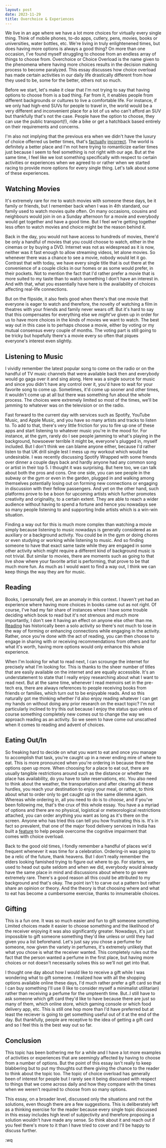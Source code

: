 ```yaml
---
layout: post
date: 2023-11-29
title: Overchoice & Experiences
---
```


We live in an age where we have a lot more choices for virtually every single thing. Think of mobile phones, to-do apps, cutlery, pens, movies, books or universities, water bottles, etc. We're living in truly enlightenened times, but does having more options is always a good thing? On more than one occasion, I've found myself struggling to choose from an endless array of things to choose from. Overchoice or Choice Overload is the name given to the phenomena where having more choices results in the decision making process to become paralyzed. This essay discusses how choice overload has made certain activities in our daily life drastically different from how they used to be, some for the better, others not so much.

Before we start, let's make it clear that I'm not trying to say that having options to choose from is a bad thing. Far from it, it enables people from different backgrounds or cultures to live a comfortable life. For instance, if we only had high-end SUVs for people to travel in, the world would be a very different and inconvenient place for a lot of us who can't afford an SUV but thankfully that's not the case. People have the option to choose, they can use the public transport(!), ride a bike or get a hatchback based entirely on their requirements and concerns.

I'm also not implying that the previous era when we didn't have the luxury of choice offerred us better times, that's [factually](/reading/factfulness) [incorrect](/reading/enlightenment-now). The world is definitely a better place and I'm not here trying to romanticize earlier times just because I seem to feel something is not right with our age. But at the same time, I feel like we lost something specifically with respect to certain activities or experiences when we agreed to or rather when we started racing to provide more options for every single thing. Let's talk about some of these experiences.

## Watching Movies
It's extremely rare for me to watch movies with someone these days, be it family or friends, but I remember back when I was in 4th standard, our family used to watch movies quite often. On many occasions, cousins and neighbours would join in on a Sunday afternoon for a movie and everybody would get together and have a good time. But I feel we're getting together less often to watch movies and choice might be the reason behind it.

Back in the day, you would not have access to hundreds of movies, there'd be only a handful of movies that you could choose to watch, either in the cinemas or by buying a DVD. Internet was not as widespread as it is now, neither was it fast enough to allow streaming videos, let alone movies. So whenever there was a chance to see a movie, nobody would let it go. Contrast that with today, we have every single title that is out there at the convenience of a couple clicks in our homes or as some would prefer, in their pockets. Not to mention the fact that I'd rather prefer a movie that is more suited to my taste than to watch something I don't have an interest in. And with that, what you essentially have here is the availability of choices affecting real-life connections.

But on the flipside, it also feels good when there's that one movie that everyone is eager to watch and therefore, the novelty of watching a film in theatres with your friends and family never wears off. But it's hard to say that this compensates for everything else we _might've_ given up in order for us to have more choices in the kinds of movies we want to watch. The best way out in this case is to perhaps choose a movie, either by voting or my mutual consensus every couple of months. The voting part is still going to be tricky but hopefully there's a movie every so often that piques everyone's interest even slightly.

## Listening to Music
I vividly remember the latest popular song to come on the radio or on the handful of TV music channels that were available back then and everybody would go gaga over it and sing along. Here was a single source for music and since you didn't have any control over it, you'd have to wait for your favorite song to come up. Sometimes, it'd come up sooner and other times, it wouldn't come up at all but there was something fun about the whole process. The choices were extremely limited so most of the times, we'll be jamming to whatever was on the television or on the radio.

Fast forward to the current day with services such as Spotify, YouTube Music, and Apple Music, and you have so many artists and tracks to listen to. To add to that, there's very little friction for you to fire up one of these apps and start listening to whatever music you're in the mood for. For instance, at the gym, rarely do I see people jamming to what's playing in the background, howsoever terrible it might be, everyone's plugged in, myself included. But I don't think we can blame anyone either, because I'd rather listen to that UK drill single lest I mess up my workout which would be undesirable. I was recently discussing Spotify Wrapped with some friends over dinner a couple days back and hardly anyone had any common song or artist in their top 5. I thought it was surprising. But here too, we can talk about both the pros and cons. One one side, you can see people in the subway or the gym or even in the garden, plugged in and walking among themselves potentially losing out on forming new connections or engaging in discussion with their fellow passengers. And yet on the other hand, such platforms prove to be a boon for upcoming artists which further promotes creativity and originality, to a certain extent. They are able to reach a wider audience without having to spend a fortune and hence you nowadays see so many people listening to and supporting Indie artists which is a win-win situation.

Finding a way out for this is much more complex than watching a movie simply because listening to music nowadays is generally considered as an auxiliary or a background activity. You could be in the gym or doing chores or even studying or working while listening to music. And so finding someone to have that exact same taste while they are engaged in some other activity which might require a different kind of background music is not trivial. But similar to movies, there are moments such as going to that live show where your favorite artist is performing, that prove to be that much more fun. As much as I would want to find a way out, I think we can keep things the way they are for music.

 
## Reading
Books, I personally feel, are an anomaly in this context. I haven't yet had an experience where having more choices in books came out as not right. Of course, I've had my fair share of instances where I have some trouble deciding which book to read but it's not strenous and much more importantly, I don't see it having an effect on anyone else other than me. [Reading](/reading) has historically been a solo activity so there's not much to lose in the way of forming or enhancing connections while engaging in the activity. Rather, once you're done with the act of reading, you can then choose to engage in sharing with or receiving recommendations from others and for what it's worth, having more options would only enhance this whole experience.

When I'm looking for what to read next, I can scrounge the internet for precisely what I'm looking for. This is thanks to the sheer number of titles that are easily available on the internet and are equally accessible. It's an understatement to state that I really enjoy researching about what I want to read next. But at the same time, whenever I read memoirs set in the pre-tech era, there are always references to people receiving books from friends or families, which turn out to be enjoyable reads. And so this naturally got me thinking whether I'd also enjoy reading whatever I can get my hands on without doing any prior research on the exact topic? I'm not particularly inclined to try this out because I enjoy the status quo unless of course something completely new comes out to change the way we approach reading as an activity. So we seem to have come out unscathed when it comes to reading and advent of choices.

## Eating Out/In
So freaking hard to decide on what you want to eat and once you manage to accomplish that task, you're caught up in a never ending mire of where to eat. This is more pronounced when you're ordering in because there the options open up more.
When choosing for a place to eat out, there are usually tangible restrictions around such as the distance or whether the place has availability, do you have to take reservations, etc. You also need to think about the weather, the transportation and after clearing all these hurdles, you reach your destination to enjoy your meal, or rather, to think about what to order only to get caught up in the same dilemma again.
Whereas while ordering in, all you need to do is to _choose_, and if you've been following me, that's the crux of this whole essay. You have a a myriad of options and there are no physical, logistical or meteorological restrictions attached, you can order anything you want as long as it's there on the screen. Anyone who has tried this can tell you how frustrating this is. It's in fact so prevalent, that one of the major food delivery services in India has built a [feature](https://blog.swiggy.com/2023/07/05/swiggys-industry-first-whattoeat-feature-helps-users-order-food-attuned-to-their-moods-and-cravings/) to help people overcome the cognitive impairment that comes with choice overload.

Back to the good old times, I fondly remember a handful of places we'd frequent whenever it was time for a celebration. Ordering-in was going to be a relic of the future, thank heavens. But I don't really remember the elders looking famished trying to figure out where to go. For starters, we used to head out quite seldom and when we did, everybody would already have the same place in mind and discussions about where to go were extremely rare. There's a good reason all this could be attributed to my background and that's okay. The point isn't to carve out a pattern but rather share an opinion or theory. And the theory is that choosing where and what to eat has become a cumbersome exercise, thanks to innumerable choices.

## Gifting
This is a fun one. It was so much easier and fun to gift someone something. Limited choices made it easier to choose something and the likelihood of the receiver enjoying it was also significantly greater. Nowadays, it's just impossible to gift someone something they'd like unless or until they had given you a list beforehand. Let's just say you chose a perfume for someone, now given the variety in perfumes, it's extremely unlikely that what you chose is what the receiver wanted. This completely rules out the fact that the person wanted a perfume in the first place, but having more choices or not doesn't necessarily solves this so we'll not get into that.

I thought one day about how I would like to receive a gift while I was wondering what to gift someone. I realized how with all the shopping options available online these days, I'd much rather prefer a gift card so that I can buy something I'll use (I like to consider myself a minimalist utilitarian) rather than receiving a perfume for the umpteenth time.
But..I still have to ask someone which gift card they'd like to have because there are just so many of them, which online store, which gaming console or which food delivery app, etc. This is still one hop more than I'd have preferred but at least the reciever is going to get something useful out of it at the end of the day. But thankfully, people are receptive to the idea of getting a gift card and so I feel this is the best way out so far.


## Conclusion
This topic has been bothering me for a while and I have a lot more examples of activities or experiences that are seemingly affected by having to choose from a number of options. But the point of this essay isn't really to keep blabbering but to put my thoughts out there giving the chance to the reader to think about the topic too. The topic of choice overload has generally been of interest for people but I rarely see it being discussed with respect to things that we come across daily and how they compare with the times when we weren't required to choose from so many options.

This essay, on a broader level, discussed only the situations and not the solutions, even though there are a few suggestions. This is deliberately left as a thinking exercise for the reader because every single topic discussed in this essay includes high level of subjectivity and therefore proposing a solution wouldn't have made any sense. So think about it and reach out if you feel there's more to it than I have tried to cover and I'll be happy to discuss further.


:wq
